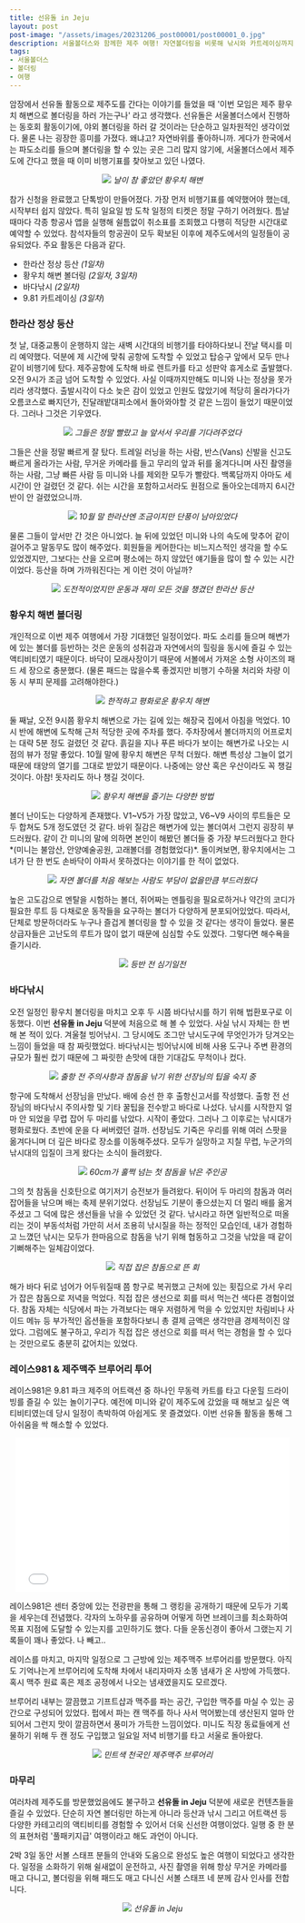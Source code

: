 ```yaml
---
title: 선유돌 in Jeju
layout: post
post-image: "/assets/images/20231206_post00001/post00001_0.jpg"
description: 서울볼더스와 함께한 제주 여행! 자연볼더링을 비롯해 낚시와 카트레이싱까지 다양한 액티비티로 구성된 알찬 여행기
tags:
- 서울볼더스
- 볼더링
- 여행
---
```


암장에서 선유돌 활동으로 제주도를 간다는 이야기를 들었을 때 '이번 모임은 제주 황우치 해변으로 볼더링을 하러 가는구나' 라고 생각했다. 선유돌은 서울볼더스에서 진행하는 동호회 활동이기에, 야외 볼더링을 하러 갈 것이라는 단순하고 일차원적인 생각이었다. 물론 나는 굉장한 흥미를 가졌다. 왜냐고? 자연바위를 좋아하니까. 게다가 한국에서는 파도소리를 들으며 볼더링을 할 수 있는 곳은 그리 많지 않기에, 서울볼더스에서 제주도에 간다고 했을 때 이미 비행기표를 찾아보고 있던 나였다.

<p align="center">
  <img src="/assets/images/20231206_post00001/post00001_2.png" />
  <em>날이 참 좋았던 황우치 해변</em>
</p>

참가 신청을 완료했고 단톡방이 만들어졌다. 가장 먼저 비행기표를 예약했어야 했는데, 시작부터 쉽지 않았다. 특히 일요일 밤 도착 일정의 티켓은 정말 구하기 어려웠다. 틈날때마다 각종 항공사 앱을 실행해 쉴틈없이 취소표를 조회했고 다행히 적당한 시간대로 예약할 수 있었다. 참석자들의 항공권이 모두 확보된 이후에 제주도에서의 일정들이 공유되었다. 주요 활동은 다음과 같다.

* 한라산 정상 등산 *(1일차)*
* 황우치 해변 볼더링 *(2일차, 3일차)*
* 바다낚시 *(2일차)*
* 9.81 카트레이싱 *(3일차*)

### 한라산 정상 등산
첫 날, 대중교통이 운행하지 않는 새벽 시간대의 비행기를 타야하다보니 전날 택시를 미리 예약했다. 덕분에 제 시간에 맞춰 공항에 도착할 수 있었고 탑승구 앞에서 모두 만나 같이 비행기에 탔다. 제주공항에 도착해 바로 렌트카를 타고 성판악 휴게소로 출발했다. 오전 9시가 조금 넘어 도착할 수 있었다. 사실 이때까지만해도 미니와 나는 정상을 못가리라 생각했다. 출발시각이 다소 늦은 감이 있었고 인원도 많았기에 적당히 올라가다가 오름코스로 빠지던가, 진달래밭대피소에서 돌아와야할 것 같은 느낌이 들었기 때문이었다. 그러나 그것은 기우였다.

<p align="center">
  <img src="/assets/images/20231206_post00001/post00001_3.jpg" />
  <em>그들은 정말 빨랐고 늘 앞서서 우리를 기다려주었다</em>
</p>

그들은 산을 정말 빠르게 잘 탔다. 트레일 러닝을 하는 사람, 반스(Vans) 신발을 신고도 빠르게 올라가는 사람, 무거운 카메라를 들고 무리의 앞과 뒤를 옮겨다니며 사진 촬영을 하는 사람, 그냥 빠른 사람 등 미니와 나를 제외한 모두가 빨랐다. 백록담까지 아마도 세 시간이 안 걸렸던 것 같다. 쉬는 시간을 포함하고서라도 원점으로 돌아오는데까지 6시간 반이 안 걸렸었으니까.

<p align="center">
  <img src="/assets/images/20231206_post00001/post00001_4.jpg" />
  <em>10월 말 한라산엔 조금이지만 단풍이 남아있었다</em>
</p>

물론 그들이 앞서만 간 것은 아니었다. 늘 뒤에 있었던 미니와 나의 속도에 맞추어 같이 걸어주고 말동무도 많이 해주었다. 회원들을 케어한다는 비느지스적인 생각을 할 수도 있었겠지만, 그보다는 산을 오르며 평소에는 하지 않았던 얘기들을 많이 할 수 있는 시간이었다. 등산을 하며 가까워진다는 게 이런 것이 아닐까?

<p align="center">
  <img src="/assets/images/20231206_post00001/post00001_11.jpg" />
  <em>도전적이었지만 운동과 재미 모든 것을 챙겼던 한라산 등산</em>
</p>

### 황우치 해변 볼더링
개인적으로 이번 제주 여행에서 가장 기대했던 일정이었다. 파도 소리를 들으며 해변가에 있는 볼더를 등반하는 것은 운동의 성취감과 자연에서의 힐링을 동시에 즐길 수 있는 액티비티였기 때문이다. 바닥이 모래사장이기 때문에 서볼에서 가져온 소형 사이즈의 패드 세 장으로 충분했다. (물론 패드는 많을수록 좋겠지만 비행기 수하물 처리와 차량 이동 시 부피 문제를 고려해야한다.)

<p align="center">
  <img src="/assets/images/20231206_post00001/post00001_12.jpg" />
  <em>한적하고 평화로운 황우치 해변</em>
</p>

둘 째날, 오전 9시쯤 황우치 해변으로 가는 길에 있는 해장국 집에서 아침을 먹었다. 10시 반에 해변에 도착해 근처 적당한 곳에 주차를 했다. 주차장에서 볼더까지의 어프로치는 대략 5분 정도 걸렸던 것 같다. 흙길을 지나 푸른 바다가 보이는 해변가로 나오는 시점의 뷰가 정말 좋았다. 10월 말에 황우치 해변은 무척 더웠다. 해변 특성상 그늘이 없기 때문에 태양의 열기를 그대로 받았기 때문이다. 나중에는 양산 혹은 우산이라도 꼭 챙길 것이다. 아참! 돗자리도 하나 챙길 것이다.

<p align="center">
  <img src="/assets/images/20231206_post00001/post00001_13.jpg" />
  <em>황우치 해변을 즐기는 다양한 방법</em>
</p>

볼더 난이도는 다양하게 존재했다. V1~V5가 가장 많았고, V6~V9 사이의 루트들은 모두 합쳐도 5개 정도였던 것 같다. 바위 질감은 해변가에 있는 볼더여서 그런지 굉장히 부드러웠다. 같이 간 미니의 말에 의하면 본인이 해봤던 볼더들 중 가장 부드러웠다고 한다*(미니는 불암산, 안양예술공원, 고래볼더를 경험했었다)*. 돌이켜보면, 황우치에서는 그녀가 단 한 번도 손바닥이 아파서 못하겠다는 이야기를 한 적이 없었다.

<p align="center">
  <img src="/assets/images/20231206_post00001/post00001_14.jpg" />
  <em>자연 볼더를 처음 해보는 사람도 부담이 없을만큼 부드러웠다</em>
</p>

높은 고도감으로 멘탈을 시험하는 볼더, 쥐어짜는 멘틀링을 필요로하거나 약간의 코디가 필요한 루트 등 다채로운 동작들을 요구하는 볼더가 다양하게 분포되어있었다. 따라서, 단체로 방문하더라도 누구나 즐겁게 볼더링을 할 수 있을 것 같다는 생각이 들었다. 물론 상급자들은 고난도의 루트가 많이 없기 때문에 심심할 수도 있겠다. 그렇다면 해수욕을 즐기시라.

<p align="center">
  <img src="/assets/images/20231206_post00001/post00001_15.jpg" />
  <em>등반 전 심기일전</em>
</p>


### 바다낚시
오전 일정인 황우치 볼더링을 마치고 오후 두 시쯤 바다낚시를 하기 위해 법환포구로 이동했다. 이번 **선유돌 in Jeju** 덕분에 처음으로 해 볼 수 있었다. 사실 낚시 자체는 한 번 해 본 적이 있다. 겨울철 빙어낚시. 그 당시에도 조그만 낚시도구에 무엇인가가 당겨오는 느낌이 들었을 때 참 짜릿했었다. 바다낚시는 빙어낚시에 비해 사용 도구나 주변 환경의 규모가 훨씬 컸기 때문에 그 짜릿한 손맛에 대한 기대감도 무척이나 컸다.

<p align="center">
  <img src="/assets/images/20231206_post00001/post00001_16.jpg" />
  <em>출항 전 주의사항과 참돔을 낚기 위한 선장님의 팁을 숙지 중</em>
</p>

항구에 도착해서 선장님을 만났다. 배에 승선 한 후 출항신고서를 작성했다. 출항 전 선장님의 바다낚시 주의사항 및 기타 꿀팁을 전수받고 바다로 나섰다. 낚시를 시작한지 얼마 안 되었을 무렵 잡어 두 마리를 낚았다. 시작이 좋았다. 그러나 그 이후로는 낚시대가 평화로웠다. 초반에 운을 다 써버렸던 걸까. 선장님도 기죽은 우리를 위해 여러 스팟을 옮겨다니며 더 깊은 바다로 장소를 이동해주셨다. 모두가 실망하고 지칠 무렵, 누군가의 낚시대의 입질이 크게 왔다는 소식이 들려왔다.

<p align="center">
  <img src="/assets/images/20231206_post00001/post00001_17.jpg" />
  <em>60cm가 훌쩍 넘는 첫 참돔을 낚은 주인공</em>
</p>

그의 첫 참돔을 신호탄으로 여기저기 승전보가 들려왔다. 뒤이어 두 마리의 참돔과 여러 잡어들을 낚으며 배는 축제 분위기었다. 선장님도 기분이 좋으셨는지 더 멀리 배를 옮겨주셨고 그 덕에 많은 생선들을 낚을 수 있었던 것 같다. 낚시라고 하면 일반적으로 떠올리는 것이 부동석처럼 가만히 서서 조용히 낚시질을 하는 정적인 모습인데, 내가 경험하고 느꼈던 낚시는 모두가 한마음으로 참돔을 낚기 위해 협동하고 그것을 낚았을 때 같이 기뻐해주는 일체감이었다.

<p align="center">
  <img src="/assets/images/20231206_post00001/post00001_19.jpg" />
  <em>직접 잡은 참돔으로 뜬 회</em>
</p>

 해가 바다 뒤로 넘어가 어두워질때 쯤 항구로 복귀했고 근처에 있는 횟집으로 가서 우리가 잡은 참돔으로 저녁을 먹었다. 직접 잡은 생선으로 회를 떠서 먹는건 색다른 경험이었다. 참돔 자체는 식당에서 파는 가격보다는 매우 저렴하게 먹을 수 있었지만 차림비나 사이드 메뉴 등 부가적인 옵션들을 포함하다보니 총 결제 금액은 생각만큼 경제적이진 않았다. 그럼에도 불구하고, 우리가 직접 잡은 생선으로 회를 떠서 먹는 경험을 할 수 있다는 것만으로도 충분히 값어치는 있었다.

### 레이스981 & 제주맥주 브루어리 투어

레이스981은 9.81 파크 제주의 어트랙션 중 하나인 무동력 카트를 타고 다운힐 드라이빙를 즐길 수 있는 놀이기구다. 예전에 미니와 같이 제주도에 갔었을 때 해보고 싶은 액티비티였는데 당시 일정이 촉박하여 아쉽게도 못 즐겼었다. 이번 선유돌 활동을 통해 그 아쉬움을 싹 해소할 수 있었다.

<p align="center">
  <iframe src="/assets/images/20231206_post00001/post00001_20.gif" width="484" height="272" frameBorder="0" class="giphy-embed"  allowFullScreen></iframe>
</p>

레이스981은 센터 중앙에 있는 전광판을 통해 그 랭킹을 공개하기 때문에 모두가 기록을 세우는데 전념했다. 각자의 노하우를 공유하며 어떻게 하면 브레이크를 최소화하여 목표 지점에 도달할 수 있는지를 고민하기도 했다. 다들 운동신경이 좋아서 그랬는지 기록들이 꽤나 좋았다. 나 빼고..

레이스를 마치고, 마지막 일정으로 그 근방에 있는 제주맥주 브루어리를 방문했다. 아직도 기억나는게 브루어리에 도착해 차에서 내리자마자 소똥 냄새가 온 사방에 가득했다. 혹시 맥주 원료 혹은 제조 공정에서 나오는 냄새였을지도 모르겠다.

브루어리 내부는 깔끔했고 기프트샵과 맥주를 파는 공간, 구입한 맥주를 마실 수 있는 공간으로 구성되어 있었다. 펍에서 파는 캔 맥주를 하나 사서 먹어봤는데 생산된지 얼마 안 되어서 그런지 맛이 깔끔하면서 풍미가 가득한 느낌이었다. 미니도 직장 동료들에게 선물하기 위해 두 캔 정도 구입했고 일요일 저녁 비행기를 타고 서울로 돌아왔다.

<p align="center">
  <img src="/assets/images/20231206_post00001/post00001_21.jpg" />
  <em>민트색 천국인 제주맥주 브루어리</em>
</p>

### 마무리

 여러차례 제주도를 방문했었음에도 불구하고 **선유돌 in Jeju** 덕분에 새로운 컨텐츠들을 즐길 수 있었다. 단순히 자연 볼더링만 하는게 아니라 등산과 낚시 그리고 어트랙션 등 다양한 카테고리의 액티비티를 경험할 수 있어서 더욱 신선한 여행이었다. 일행 중 한 분의 표현처럼 '풀패키지급' 여행이라고 해도 과언이 아니다.

 2박 3일 동안 서볼 스태프 분들의 안내와 도움으로 완성도 높은 여행이 되었다고 생각한다. 일정을 소화하기 위해 쉴새없이 운전하고, 사진 촬영을 위해 항상 무거운 카메라를 매고 다니고, 볼더링을 위해 패드도 매고 다니신 서볼 스태프 네 분께 감사 인사를 전합니다.

 <p align="center">
  <img src="/assets/images/20231206_post00001/post00001_22.jpg" />
  <em>선유돌 in Jeju</em>
</p>